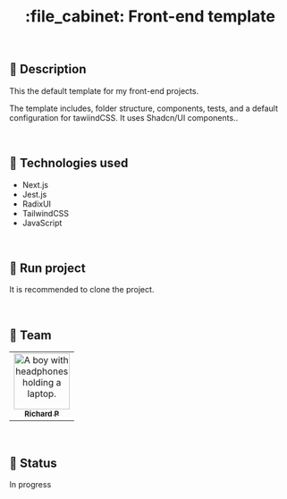 <h1 align="center">:file_cabinet: Front-end template</h1>

<br>

## :memo: Description
This the default template for my front-end projects.

The template includes, folder structure, components, tests, and a default configuration for tawiindCSS. It uses Shadcn/UI components..

<br>

## :wrench: Technologies used
* Next.js
* Jest.js
* RadixUI
* TailwindCSS
* JavaScript

<br>

## :rocket: Run project
It is recommended to clone the project.

<br>

## :handshake: Team
<table>
  <tr>
    <td align="center">
      <a href="https://github.com/Richard-Passos">
        <img src="https://img.freepik.com/vetores-premium/desenho-de-desenho-animado-de-um-programador_29937-8176.jpg" width="100px;" alt="A boy with headphones holding a laptop."/><br>
        <sub>
          <b>Richard P</b>
        </sub>
      </a>
    </td>
  </tr>
</table>

<br>

## :dart: Status
In progress
